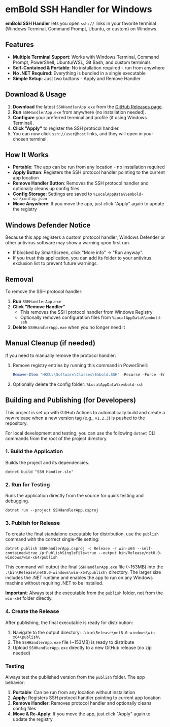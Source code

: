 # **emBold SSH Handler for Windows**

**emBold SSH Handler** lets you open `ssh://` links in your favorite terminal (Windows Terminal, Command Prompt, Ubuntu, or custom) on Windows.

## **Features**

- **Multiple Terminal Support**: Works with Windows Terminal, Command Prompt, PowerShell, Ubuntu/WSL, Git Bash, and custom terminals
- **Self-Contained & Portable**: No installation required - run from anywhere
- **No .NET Required**: Everything is bundled in a single executable
- **Simple Setup**: Just two buttons - Apply and Remove Handler

## **Download & Usage**

1. **Download** the latest `SSHHandlerApp.exe` from the [GitHub Releases page](https://github.com/emboldagency/embold-ssh/releases).  
2. **Run** `SSHHandlerApp.exe` from anywhere (no installation needed).  
3. **Configure** your preferred terminal and profile (if using Windows Terminal).
4. **Click "Apply"** to register the SSH protocol handler.  
5. You can now click `ssh://user@host` links, and they will open in your chosen terminal.

## **How It Works**

- **Portable**: The app can be run from any location - no installation required
- **Apply Button**: Registers the SSH protocol handler pointing to the current app location
- **Remove Handler Button**: Removes the SSH protocol handler and optionally cleans up config files
- **Config Storage**: Settings are saved to `%LocalAppData%\embold-ssh\config.json`
- **Move Anywhere**: If you move the app, just click "Apply" again to update the registry

## **Windows Defender Notice**

Because this app registers a custom protocol handler, Windows Defender or other antivirus software may show a warning upon first run.

* If blocked by SmartScreen, click "More info" \-\> "Run anyway".  
* If you trust this application, you can add its folder to your antivirus exclusion list to prevent future warnings.

## **Removal**

To remove the SSH protocol handler:

1. **Run** `SSHHandlerApp.exe`
2. **Click "Remove Handler"**
   - This removes the SSH protocol handler from Windows Registry
   - Optionally removes configuration files from `%LocalAppData%\embold-ssh`
3. **Delete** `SSHHandlerApp.exe` when you no longer need it

## **Manual Cleanup (if needed)**

If you need to manually remove the protocol handler:

1. Remove registry entries by running this command in PowerShell:
   ```powershell
   Remove-Item "HKCU:\Software\Classes\Embold.SSH" -Recurse -Force -ErrorAction SilentlyContinue
   ```
2. Optionally delete the config folder: `%LocalAppData%\embold-ssh`

## **Building and Publishing (for Developers)**

This project is set up with GitHub Actions to automatically build and create a new release when a new version tag (e.g., `v1.2.3`) is pushed to the repository.

For local development and testing, you can use the following `dotnet` CLI commands from the root of the project directory.

### **1\. Build the Application**

Builds the project and its dependencies.

```
dotnet build "SSH Handler.sln"
```

### **2\. Run for Testing**

Runs the application directly from the source for quick testing and debugging.

```
dotnet run --project SSHHandlerApp.csproj
```

### **3\. Publish for Release**

To create the final standalone executable for distribution, use the `publish` command with the correct single-file setting:

```
dotnet publish SSHHandlerApp.csproj -c Release -r win-x64 --self-contained=true /p:PublishSingleFile=true --output bin/Release/net8.0-windows/win-x64/publish
```

This command will output the final `SSHHandlerApp.exe` file (~153MB) into the `.\bin\Release\net8.0-windows\win-x64\publish\` directory. The larger size includes the .NET runtime and enables the app to run on any Windows machine without requiring .NET to be installed.

**Important**: Always test the executable from the `publish` folder, not from the `win-x64` folder directly.

### **4\. Create the Release**

After publishing, the final executable is ready for distribution:

1. Navigate to the output directory: `.\bin\Release\net8.0-windows\win-x64\publish\`  
2. The `SSHHandlerApp.exe` file (~153MB) is ready to distribute
3. Upload `SSHHandlerApp.exe` directly to a new GitHub release (no zip needed)

### **Testing**

Always test the published version from the `publish` folder. The app behavior:

1. **Portable**: Can be run from any location without installation
2. **Apply**: Registers SSH protocol handler pointing to current app location  
3. **Remove Handler**: Removes protocol handler and optionally cleans config files
4. **Move & Re-Apply**: If you move the app, just click "Apply" again to update the registry